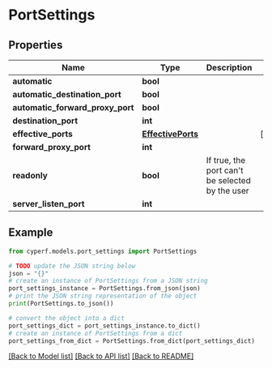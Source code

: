 # PortSettings


## Properties

Name | Type | Description | Notes
------------ | ------------- | ------------- | -------------
**automatic** | **bool** |  | 
**automatic_destination_port** | **bool** |  | 
**automatic_forward_proxy_port** | **bool** |  | 
**destination_port** | **int** |  | 
**effective_ports** | [**EffectivePorts**](EffectivePorts.md) |  | [optional] 
**forward_proxy_port** | **int** |  | 
**readonly** | **bool** | If true, the port can&#39;t be selected by the user | 
**server_listen_port** | **int** |  | 

## Example

```python
from cyperf.models.port_settings import PortSettings

# TODO update the JSON string below
json = "{}"
# create an instance of PortSettings from a JSON string
port_settings_instance = PortSettings.from_json(json)
# print the JSON string representation of the object
print(PortSettings.to_json())

# convert the object into a dict
port_settings_dict = port_settings_instance.to_dict()
# create an instance of PortSettings from a dict
port_settings_from_dict = PortSettings.from_dict(port_settings_dict)
```
[[Back to Model list]](../README.md#documentation-for-models) [[Back to API list]](../README.md#documentation-for-api-endpoints) [[Back to README]](../README.md)


